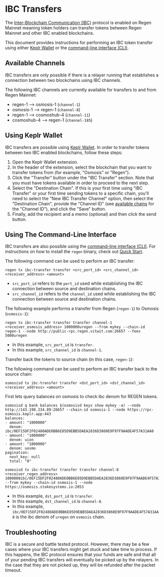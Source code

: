 # IBC Transfers

The [Inter-Blockchain Communication (IBC)](https://ibcprotocol.org/) protocol is enabled on Regen Mainnet meaning token holders can transfer tokens between Regen Mainnet and other IBC enabled blockchains.

This document provides instructions for performing an IBC token transfer using either [Keplr Wallet](https://wallet.keplr.app/) or the [command-line interface (CLI)](/regen-ledger/interfaces.html#command-line-interface). 

## Available Channels

IBC transfers are only possible if there is a relayer running that establishes a connection between two blockchains using IBC channels.

The following IBC channels are currently available for transfers to and from Regen Mainnet:

- regen-1 --> osmosis-1 (`channel-1`)
- osmosis-1 --> regen-1 (`channel-8`)
- regen-1 --> cosmoshub-4 (`channel-11`)
- cosmoshub-4 --> regen-1 (`channel-185`)

## Using Keplr Wallet

IBC transfers are possible using [Keplr Wallet](https://wallet.keplr.app/). In order to transfer tokens between two IBC enabled blockchains, follow these steps:

1. Open the Keplr Wallet extension.
2. In the header of the extension, select the blockchain that you want to transfer tokens from (for example, "Osmosis" or "Regen").
3. Click the "Transfer" button under the "IBC Transfer" section. Note that you must have tokens available in order to proceed to the next step.
4. Select the "Destination Chain". If this is your first time using "IBC Transfer" or your first time sending tokens to a specific chain, you'll need to select the "New IBC Transfer Channel" option, then select the "Destination Chain", provide the "Channel ID" (see [available chains](#available-channels) for the "Channel ID"), and click the "Save" button.
5. Finally, add the recipient and a memo (optional) and then click the send button.

## Using The Command-Line Interface

IBC transfers are also possible using the [command-line interface (CLI)](/regen-ledger/interfaces.html#command-line-interface). For instructions on how to install the `regen` binary, check out [Quick Start](/getting-started/).

The following command can be used to perform an IBC transfer:
```
regen tx ibc-transfer transfer <src_port_id> <src_channel_id> <receiver_address> <amount>
```

- `src_port_id` refers to the `port_id` used while establishing the IBC connection between source and destination chains.
- `src_channel_id` refers to the `channel_id` used while establishing the IBC connection between source and destination chains.

The following example performs a transfer from Regen (`regen-1`) to Osmosis (`osmosis-1`):
```
regen tx ibc-transfer transfer transfer channel-1 <receiver_osmosis_address> 1000000uregen --from mykey --chain-id regen-1 --node http://public-rpc.regen.vitwit.com:26657 --fees 5000uregen
```
- In this example, `src_port_id` is `transfer`.
- In this example, `src_channel_id` is `channel-1`.

Transfer back the tokens to source chain (in this case, `regen-1`):

The following command can be used to perform an IBC transfer back to the source chain:
```
osmosisd tx ibc-transfer transfer <dst_port_id> <dst_channel_id> <receiver_address> <amount>
```

First lets query balances on osmosis to check ibc denom for REGEN tokens.
```
osmosisd q bank balances $(osmosisd keys show mykey -a) --node http://143.198.234.89:26657 --chain-id osmosis-1 --node https://rpc-osmosis.keplr.app:443
balances:
- amount: "1000000"
  denom: ibc/0EF15DF2F02480ADE0BB6E85D9EBB5DAEA2836D3860E9F97F9AADE4F57A31AA0
- amount: "1000000"
  denom: uion
- amount: "1000000"
  denom: uosmo
pagination:
  next_key: null
  total: "0"
```

```
osmosisd tx ibc-transfer transfer transfer channel-8 <receiver_regen_address> 1000000ibc/0EF15DF2F02480ADE0BB6E85D9EBB5DAEA2836D3860E9F97F9AADE4F57A31AA0 --from mykey --chain-id osmosis-1 --node https://osmosis.stakesystems.io:2053
```
- In this example, `dst_port_id` is `transfer`.
- In this example, `dst_channel_id` is `channel-8`.
- In this example, `ibc/0EF15DF2F02480ADE0BB6E85D9EBB5DAEA2836D3860E9F97F9AADE4F57A31AA0` is the ibc denom of `uregen` on `osmosis` chain.

## Troubleshooting

IBC is a secure and battle tested protocol.  However, there may be a few cases where your IBC transfers might get stuck and take time to process. If this happens, the IBC protocol ensures that your funds are safe and that all of your pending IBC transfers will eventually be picked up by the relayers.  In the case that they are not picked up, they will be refunded after the packet timeout.

